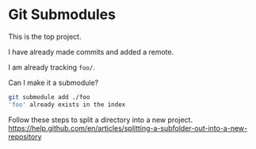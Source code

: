 # Git Submodules

This is the top project.

I have already made commits and added a remote.

I am already tracking `foo/`.

Can I make it a submodule?

```sh
git submodule add ./foo
'foo' already exists in the index
```


Follow these steps to split a directory into a new project.
  https://help.github.com/en/articles/splitting-a-subfolder-out-into-a-new-repository
